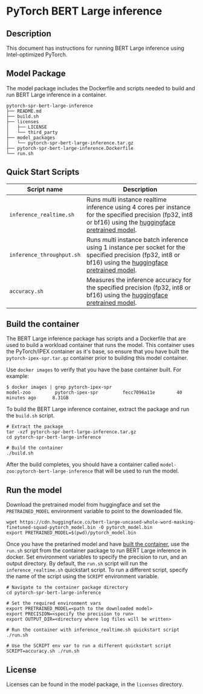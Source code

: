 <!--- 0. Title -->
# PyTorch BERT Large inference

<!-- 10. Description -->
## Description

This document has instructions for running BERT Large inference using
Intel-optimized PyTorch.

## Model Package

The model package includes the Dockerfile and scripts needed to build and
run BERT Large inference in a container.
```
pytorch-spr-bert-large-inference
├── README.md
├── build.sh
├── licenses
│   ├── LICENSE
│   └── third_party
├── model_packages
│   └── pytorch-spr-bert-large-inference.tar.gz
├── pytorch-spr-bert-large-inference.Dockerfile
└── run.sh
```

<!--- 40. Quick Start Scripts -->
## Quick Start Scripts

| Script name | Description |
|-------------|-------------|
| `inference_realtime.sh` | Runs multi instance realtime inference using 4 cores per instance for the specified precision (fp32, int8 or bf16) using the [huggingface pretrained model](https://cdn.huggingface.co/bert-large-uncased-whole-word-masking-finetuned-squad-pytorch_model.bin). |
| `inference_throughput.sh` | Runs multi instance batch inference using 1 instance per socket for the specified precision (fp32, int8 or bf16) using the [huggingface pretrained model](https://cdn.huggingface.co/bert-large-uncased-whole-word-masking-finetuned-squad-pytorch_model.bin). |
| `accuracy.sh` | Measures the inference accuracy for the specified precision (fp32, int8 or bf16) using the [huggingface pretrained model](https://cdn.huggingface.co/bert-large-uncased-whole-word-masking-finetuned-squad-pytorch_model.bin). |

## Build the container

The BERT Large inference package has scripts and a Dockerfile that are
used to build a workload container that runs the model. This container
uses the PyTorch/IPEX container as it's base, so ensure that you have built
the `pytorch-ipex-spr.tar.gz` container prior to building this model container.

Use `docker images` to verify that you have the base container built. For example:
```
$ docker images | grep pytorch-ipex-spr
model-zoo         pytorch-ipex-spr         fecc7096a11e        40 minutes ago      8.31GB
```

To build the BERT Large inference container, extract the package and
run the `build.sh` script.
```
# Extract the package
tar -xzf pytorch-spr-bert-large-inference.tar.gz
cd pytorch-spr-bert-large-inference

# Build the container
./build.sh
```

After the build completes, you should have a container called
`model-zoo:pytorch-bert-large-inference` that will be used to run the model.

## Run the model

Download the pretrained model from huggingface and set the `PRETRAINED_MODEL` environment
variable to point to the downloaded file.
```
wget https://cdn.huggingface.co/bert-large-uncased-whole-word-masking-finetuned-squad-pytorch_model.bin -O pytorch_model.bin
export PRETRAINED_MODEL=$(pwd)/pytorch_model.bin
```

Once you have the pretarined model and have [built the container](#build-the-container),
use the `run.sh` script from the container package to run BERT Large inference in docker.
Set environment variables to specify the precision to run, and an output directory.
By default, the `run.sh` script will run the `inference_realtime.sh` quickstart script.
To run a different script, specify the name of the script using the `SCRIPT` environment
variable.
```
# Navigate to the container package directory
cd pytorch-spr-bert-large-inference

# Set the required environment vars
export PRETRAINED_MODEL=<path to the downloaded model>
export PRECISION=<specify the precision to run>
export OUTPUT_DIR=<directory where log files will be written>

# Run the container with inference_realtime.sh quickstart script
./run.sh

# Use the SCRIPT env var to run a different quickstart script
SCRIPT=accuracy.sh ./run.sh
```

<!--- 80. License -->
## License

Licenses can be found in the model package, in the `licenses` directory.

